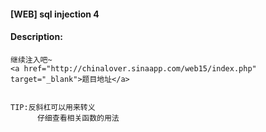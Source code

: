 #### [WEB] sql injection 4  

#### Description:   

```
继续注入吧~
<a href="http://chinalover.sinaapp.com/web15/index.php" target="_blank">题目地址</a>


TIP:反斜杠可以用来转义
      仔细查看相关函数的用法
```

